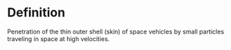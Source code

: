# Definition

Penetration of the thin outer shell (skin) of space vehicles by small
particles traveling in space at high velocities.
